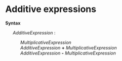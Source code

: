 # Additive expressions

**Syntax**

<ul>
    <i>AdditiveExpression</i> :
    <ul>
        <i>MultiplicativeExpression</i><br>
        <i>AdditiveExpression</i> <b>+</b> <i>MultiplicativeExpression</i><br>
        <i>AdditiveExpression</i> <b>-</b> <i>MultiplicativeExpression</i>
    </ul>
</ul>